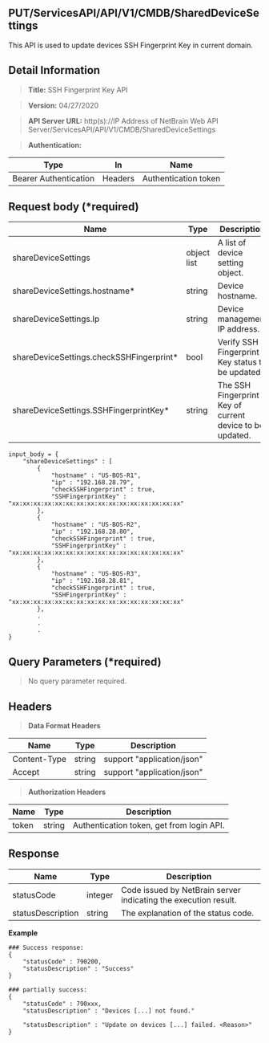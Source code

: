 PUT/ServicesAPI/API/V1/CMDB/SharedDeviceSettings
------------------------------------------------

This API is used to update devices SSH Fingerprint Key in current domain.

Detail Information
------------------

>   **Title:** SSH Fingerprint Key API

>   **Version:** 04/27/2020

>   **API Server URL:** http(s)://IP Address of NetBrain Web API
>   Server/ServicesAPI/API/V1/CMDB/SharedDeviceSettings

>   **Authentication:**

| **Type**              | **In**  | **Name**             |
|-----------------------|---------|----------------------|
| Bearer Authentication | Headers | Authentication token |

Request body (\*required)
-------------------------

| **Name**                                  | **Type**    | **Description**                                          |
|-------------------------------------------|-------------|----------------------------------------------------------|
| shareDeviceSettings                       | object list | A list of device setting object.                         |
| shareDeviceSettings.hostname\*            | string      | Device hostname.                                         |
| shareDeviceSettings.Ip                    | string      | Device management IP address.                            |
| shareDeviceSettings.checkSSHFingerprint\* | bool        | Verify SSH Fingerprint Key status to be updated.         |
| shareDeviceSettings.SSHFingerprintKey\*   | string      | The SSH Fingerprint Key of current device to be updated. |

~~~~~~~~~~~~~~~~~~~~~~~~~~~~~~~~~~~~~~~~~~~~~~~~~~~~~~~~~~~~~~~~~~~~~~~~~~~~~~~~
input_body = {
    "shareDeviceSettings" : [
        {
            "hostname" : "US-BOS-R1",
            "ip" : "192.168.28.79",
            "checkSSHFingerprint" : true,
            "SSHFingerprintKey" : "xx:xx:xx:xx:xx:xx:xx:xx:xx:xx:xx:xx:xx:xx:xx:xx"
        },
        {
            "hostname" : "US-BOS-R2",
            "ip" : "192.168.28.80",
            "checkSSHFingerprint" : true,
            "SSHFingerprintKey" : "xx:xx:xx:xx:xx:xx:xx:xx:xx:xx:xx:xx:xx:xx:xx:xx"
        },
        {
            "hostname" : "US-BOS-R3",
            "ip" : "192.168.28.81",
            "checkSSHFingerprint" : true,
            "SSHFingerprintKey" : "xx:xx:xx:xx:xx:xx:xx:xx:xx:xx:xx:xx:xx:xx:xx:xx"
        },
        .
        .
        .
}
~~~~~~~~~~~~~~~~~~~~~~~~~~~~~~~~~~~~~~~~~~~~~~~~~~~~~~~~~~~~~~~~~~~~~~~~~~~~~~~~

Query Parameters (\*required)
-----------------------------

>   No query parameter required.

Headers
-------

>   **Data Format Headers**

| **Name**     | **Type** | **Description**            |
|--------------|----------|----------------------------|
| Content-Type | string   | support "application/json" |
| Accept       | string   | support "application/json" |

>   **Authorization Headers**

| **Name** | **Type** | **Description**                           |
|----------|----------|-------------------------------------------|
| token    | string   | Authentication token, get from login API. |

Response
--------

| **Name**          | **Type** | **Description**                                                 |
|-------------------|----------|-----------------------------------------------------------------|
| statusCode        | integer  | Code issued by NetBrain server indicating the execution result. |
| statusDescription | string   | The explanation of the status code.                             |

**Example**

~~~~~~~~~~~~~~~~~~~~~~~~~~~~~~~~~~~~~~~~~~~~~~~~~~~~~~~~~~~~~~~~~~~~~~~~~~~~~~~~
### Success response:
{
    "statusCode" : 790200,
    "statusDescription" : "Success"
}

### partially success:
{
    "statusCode" : 790xxx,
    "statusDescription" : "Devices [...] not found."
~~~~~~~~~~~~~~~~~~~~~~~~~~~~~~~~~~~~~~~~~~~~~~~~~~~~~~~~~~~~~~~~~~~~~~~~~~~~~~~~

~~~~~~~~~~~~~~~~~~~~~~~~~~~~~~~~~~~~~~~~~~~~~~~~~~~~~~~~~~~~~~~~~~~~~~~~~~~~~~~~
    "statusDescription" : "Update on devices [...] failed. <Reason>"
}
~~~~~~~~~~~~~~~~~~~~~~~~~~~~~~~~~~~~~~~~~~~~~~~~~~~~~~~~~~~~~~~~~~~~~~~~~~~~~~~~
